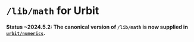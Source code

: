#   `/lib/math` for Urbit

**Status ~2024.5.2:  The canonical version of `/lib/math` is now supplied in [`urbit/numerics`](https:github.com/urbit/numerics).**
